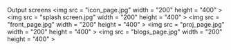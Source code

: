Output screens
<img src =  "icon_page.jpg" width = "200" height = "400" >
<img src =  "splash screen.jpg" width = "200" height = "400" >
<img src =  "front_page.jpg" width = "200" height = "400" >
<img src =  "proj_page.jpg" width = "200" height = "400" >
<img src =  "blogs_page.jpg" width = "200" height = "400" >

